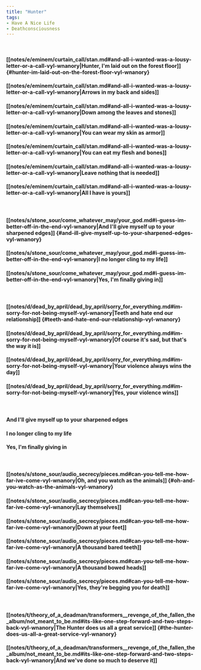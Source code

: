 ```yaml
---
title: "Hunter"
tags:
- Have A Nice Life
- Deathconsciousness
---
```

&nbsp;
#### [[notes/e/eminem/curtain_call/stan.md#and-all-i-wanted-was-a-lousy-letter-or-a-call-vyl-wnanory|Hunter, I'm laid out on the forest floor]] {#hunter-im-laid-out-on-the-forest-floor-vyl-wnanory}
#### [[notes/e/eminem/curtain_call/stan.md#and-all-i-wanted-was-a-lousy-letter-or-a-call-vyl-wnanory|Arrows in my back and sides]]
#### [[notes/e/eminem/curtain_call/stan.md#and-all-i-wanted-was-a-lousy-letter-or-a-call-vyl-wnanory|Down among the leaves and stones]]
#### [[notes/e/eminem/curtain_call/stan.md#and-all-i-wanted-was-a-lousy-letter-or-a-call-vyl-wnanory|You can wear my skin as armor]]
#### [[notes/e/eminem/curtain_call/stan.md#and-all-i-wanted-was-a-lousy-letter-or-a-call-vyl-wnanory|You can eat my flesh and bones]]
#### [[notes/e/eminem/curtain_call/stan.md#and-all-i-wanted-was-a-lousy-letter-or-a-call-vyl-wnanory|Leave nothing that is needed]]
#### [[notes/e/eminem/curtain_call/stan.md#and-all-i-wanted-was-a-lousy-letter-or-a-call-vyl-wnanory|All I have is yours]]
&nbsp;
#### [[notes/s/stone_sour/come_whatever_may/your_god.md#i-guess-im-better-off-in-the-end-vyl-wnanory|And I'll give myself up to your sharpened edges]] {#and-ill-give-myself-up-to-your-sharpened-edges-vyl-wnanory}
#### [[notes/s/stone_sour/come_whatever_may/your_god.md#i-guess-im-better-off-in-the-end-vyl-wnanory|I no longer cling to my life]]
#### [[notes/s/stone_sour/come_whatever_may/your_god.md#i-guess-im-better-off-in-the-end-vyl-wnanory|Yes, I'm finally giving in]]
&nbsp;
#### [[notes/d/dead_by_april/dead_by_april/sorry_for_everything.md#im-sorry-for-not-being-myself-vyl-wnanory|Teeth and hate end our relationship]] {#teeth-and-hate-end-our-relationship-vyl-wnanory}
#### [[notes/d/dead_by_april/dead_by_april/sorry_for_everything.md#im-sorry-for-not-being-myself-vyl-wnanory|Of course it's sad, but that's the way it is]]
#### [[notes/d/dead_by_april/dead_by_april/sorry_for_everything.md#im-sorry-for-not-being-myself-vyl-wnanory|Your violence always wins the day]]
#### [[notes/d/dead_by_april/dead_by_april/sorry_for_everything.md#im-sorry-for-not-being-myself-vyl-wnanory|Yes, your violence wins]]
&nbsp;
#### And I'll give myself up to your sharpened edges
#### I no longer cling to my life
#### Yes, I'm finally giving in
&nbsp;
#### [[notes/s/stone_sour/audio_secrecy/pieces.md#can-you-tell-me-how-far-ive-come-vyl-wnanory|Oh, and you watch as the animals]] {#oh-and-you-watch-as-the-animals-vyl-wnanory}
#### [[notes/s/stone_sour/audio_secrecy/pieces.md#can-you-tell-me-how-far-ive-come-vyl-wnanory|Lay themselves]]
#### [[notes/s/stone_sour/audio_secrecy/pieces.md#can-you-tell-me-how-far-ive-come-vyl-wnanory|Down at your feet]]
#### [[notes/s/stone_sour/audio_secrecy/pieces.md#can-you-tell-me-how-far-ive-come-vyl-wnanory|A thousand bared teeth]]
#### [[notes/s/stone_sour/audio_secrecy/pieces.md#can-you-tell-me-how-far-ive-come-vyl-wnanory|A thousand bowed heads]]
#### [[notes/s/stone_sour/audio_secrecy/pieces.md#can-you-tell-me-how-far-ive-come-vyl-wnanory|Yes, they're begging you for death]]
&nbsp;
#### [[notes/t/theory_of_a_deadman/transformers__revenge_of_the_fallen_the_album/not_meant_to_be.md#its-like-one-step-forward-and-two-steps-back-vyl-wnanory|The Hunter does us all a great service]] {#the-hunter-does-us-all-a-great-service-vyl-wnanory}
#### [[notes/t/theory_of_a_deadman/transformers__revenge_of_the_fallen_the_album/not_meant_to_be.md#its-like-one-step-forward-and-two-steps-back-vyl-wnanory|And we've done so much to deserve it]]
